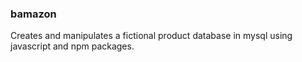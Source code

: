 ### bamazon
Creates and manipulates a fictional product database in mysql using javascript and npm packages.
